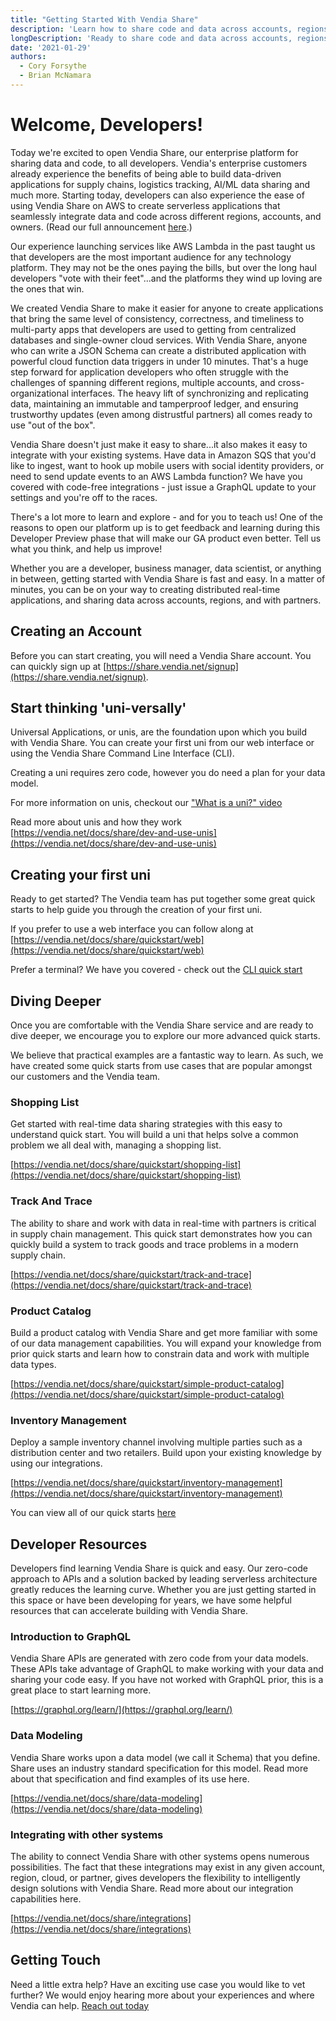 ```yaml
---
title: "Getting Started With Vendia Share"
description: 'Learn how to share code and data across accounts, regions, clouds, and partners with Vendia share'
longDescription: 'Ready to share code and data across accounts, regions, clouds, and partners? Ready to use any service from any cloud provider to build upon your real-time data? This post will get you started with everything you need to learn about unis and how to develop with Vendia Share'
date: '2021-01-29'
authors:
  - Cory Forsythe
  - Brian McNamara
---
```


# Welcome, Developers!

Today we're excited to open Vendia Share, our enterprise platform for sharing data and code,
to all developers. Vendia's enterprise customers already experience the benefits
of being able to build data-driven applications for supply chains,
logistics tracking, AI/ML data sharing and much more. Starting today,
developers can also experience the ease of using Vendia Share on AWS to
create serverless applications that seamlessly integrate data and code across
different regions, accounts, and owners. (Read our full announcement [here](https://vendia.net/blog/welcome-to-developer-preview).)

Our experience launching services like AWS Lambda in the past taught us that
developers are the most important audience for any technology platform.
They may not be the ones paying the bills, but over the long haul developers
"vote with their feet"...and the platforms they wind up loving are the ones
that win.

We created Vendia Share to make it easier for anyone to create applications
that bring the same level of consistency, correctness, and timeliness to
multi-party apps that developers are used to getting from centralized databases
and single-owner cloud services. With Vendia Share, anyone who can write a
JSON Schema can create a distributed application with powerful cloud function
data triggers in under 10 minutes. That's a huge step forward for application
developers who often struggle with the challenges of spanning different regions,
multiple accounts, and cross-organizational interfaces. The heavy lift of
synchronizing and replicating data, maintaining an immutable and tamperproof
ledger, and ensuring trustworthy updates (even among distrustful partners) all
comes ready to use "out of the box".

Vendia Share doesn't just make it easy to share...it also makes it easy to
integrate with your existing systems. Have data in Amazon SQS that you'd like
to ingest, want to hook up mobile users with social identity providers, or need
to send update events to an AWS Lambda function? We have you covered with
code-free integrations - just issue a GraphQL update to your settings and
you're off to the races.

There's a lot more to learn and explore - and for you to teach us! One of the
reasons to open our platform up is to get feedback and learning during this
Developer Preview phase that will make our GA product even better.
Tell us what you think, and help us improve!

Whether you are a developer, business manager, data scientist, or anything in between, getting started with Vendia Share is fast and easy.  In a matter of minutes, you can be on your way to creating distributed real-time applications, and sharing data across accounts, regions, and with partners. 

## Creating an Account

Before you can start creating, you will need a Vendia Share account.  You can quickly sign up at [https://share.vendia.net/signup](https://share.vendia.net/signup).

## Start thinking 'uni-versally'
Universal Applications, or unis, are the foundation upon which you build with Vendia Share.  You can create your first uni from our web interface or using the Vendia Share Command Line Interface (CLI).  

Creating a uni requires zero code, however you do need a plan for your data model.

For more information on unis, checkout our ["What is a uni?" video](https://youtu.be/8HmwVOo17BE)

Read more about unis and how they work [https://vendia.net/docs/share/dev-and-use-unis](https://vendia.net/docs/share/dev-and-use-unis)

## Creating your first uni
Ready to get started? The Vendia team has put together some great quick starts to help guide you through the creation of your first uni.

If you prefer to use a web interface you can follow along at [https://vendia.net/docs/share/quickstart/web](https://vendia.net/docs/share/quickstart/web)

Prefer a terminal?  We have you covered - check out the [CLI quick start](https://vendia.net/docs/share/quickstart/cli)

## Diving Deeper
Once you are comfortable with the Vendia Share service and are ready to dive deeper, we encourage you to explore our more advanced quick starts.  

We believe that practical examples are a fantastic way to learn. As such, we have created some quick starts from use cases that are popular amongst our customers and the Vendia team.

### Shopping List
Get started with real-time data sharing strategies with this easy to understand quick start. You will build a uni that helps solve a common problem we all deal with, managing a shopping list.

[https://vendia.net/docs/share/quickstart/shopping-list](https://vendia.net/docs/share/quickstart/shopping-list)

### Track And Trace
The ability to share and work with data in real-time with partners is critical in supply chain management. This quick start demonstrates how you can quickly build a system to track goods and trace problems in a modern supply chain.

[https://vendia.net/docs/share/quickstart/track-and-trace](https://vendia.net/docs/share/quickstart/track-and-trace)

### Product Catalog
Build a product catalog with Vendia Share and get more familiar with some of our data management capabilities. You will expand your knowledge from prior quick starts and learn how to constrain data and work with multiple data types.

[https://vendia.net/docs/share/quickstart/simple-product-catalog](https://vendia.net/docs/share/quickstart/simple-product-catalog)

### Inventory Management

Deploy a sample inventory channel involving multiple parties such as a distribution center and two retailers. Build upon your existing knowledge by using our integrations.

[https://vendia.net/docs/share/quickstart/inventory-management](https://vendia.net/docs/share/quickstart/inventory-management)
	
You can view all of our quick starts [here](https://vendia.net/docs/share/quickstart)

## Developer Resources

Developers find learning Vendia Share is quick and easy. Our zero-code approach to APIs and a solution backed by leading serverless architecture greatly reduces the learning curve. Whether you are just getting started in this space or have been developing for years, we have some helpful resources that can accelerate building with Vendia Share.

### Introduction to GraphQL

Vendia Share APIs are generated with zero code from your data models. These APIs take advantage of GraphQL to make working with your data and sharing your code easy.  If you have not worked with GraphQL prior, this is a great place to start learning more.

[https://graphql.org/learn/](https://graphql.org/learn/)

### Data Modeling

Vendia Share works upon a data model (we call it Schema) that you define.  Share uses an industry standard specification for this model. Read more about that specification and find examples of its use here.

[https://vendia.net/docs/share/data-modeling](https://vendia.net/docs/share/data-modeling)

### Integrating with other systems

The ability to connect Vendia Share with other systems opens numerous possibilities. The fact that these integrations may exist in any given account, region, cloud, or partner, gives developers the flexibility to intelligently design solutions with Vendia Share.  Read more about our integration capabilities here.

[https://vendia.net/docs/share/integrations](https://vendia.net/docs/share/integrations)

## Getting Touch

Need a little extra help? Have an exciting use case you would like to vet further?  We would enjoy hearing more about your experiences and where Vendia can help. [Reach out today](https://vendia.net/contact-us)
